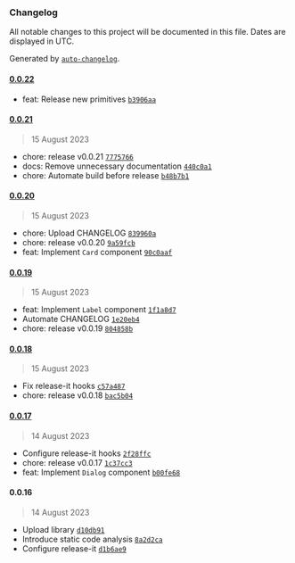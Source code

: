 ### Changelog

All notable changes to this project will be documented in this file. Dates are displayed in UTC.

Generated by [`auto-changelog`](https://github.com/CookPete/auto-changelog).

#### [0.0.22](https://github.com/louis-young/design-system-react/compare/0.0.21...0.0.22)

- feat: Release new primitives [`b3906aa`](https://github.com/louis-young/design-system-react/commit/b3906aa7efb6f4fefacaed0119fe661ab4672929)

#### [0.0.21](https://github.com/louis-young/design-system-react/compare/0.0.20...0.0.21)

> 15 August 2023

- chore: release v0.0.21 [`7775766`](https://github.com/louis-young/design-system-react/commit/7775766029e78870b52fc8332c3df831278434d4)
- docs: Remove unnecessary documentation [`440c0a1`](https://github.com/louis-young/design-system-react/commit/440c0a1172536a494f8294a8ad42e1739af4c84c)
- chore: Automate build before release [`b48b7b1`](https://github.com/louis-young/design-system-react/commit/b48b7b1002803fc628dc573f2d67fcd1ba17eb13)

#### [0.0.20](https://github.com/louis-young/design-system-react/compare/0.0.19...0.0.20)

> 15 August 2023

- chore: Upload CHANGELOG [`839960a`](https://github.com/louis-young/design-system-react/commit/839960ad09dc604dfa73eee2bc0efd3305f58120)
- chore: release v0.0.20 [`9a59fcb`](https://github.com/louis-young/design-system-react/commit/9a59fcb08c0ccb8ec7c39bab5dbb1661d8d869a6)
- feat: Implement `Card` component [`90c0aaf`](https://github.com/louis-young/design-system-react/commit/90c0aaf2035a8dbc29fe46b4c4a9a9e2a54cccdd)

#### [0.0.19](https://github.com/louis-young/design-system-react/compare/0.0.18...0.0.19)

> 15 August 2023

- feat: Implement `Label` component [`1f1a8d7`](https://github.com/louis-young/design-system-react/commit/1f1a8d7cd06358bd8c48c2de23e921970c97db73)
- Automate CHANGELOG [`1e20eb4`](https://github.com/louis-young/design-system-react/commit/1e20eb4dae499793a5a31ab4b5e7e2ee31a1c93c)
- chore: release v0.0.19 [`804858b`](https://github.com/louis-young/design-system-react/commit/804858b02aaff50c63f5349d99971f581dba528f)

#### [0.0.18](https://github.com/louis-young/design-system-react/compare/0.0.17...0.0.18)

> 15 August 2023

- Fix release-it hooks [`c57a487`](https://github.com/louis-young/design-system-react/commit/c57a487bd09893a60eb24198c19bfa15695d75fc)
- chore: release v0.0.18 [`bac5b04`](https://github.com/louis-young/design-system-react/commit/bac5b04b9e62badbf7eae375125e8c6981051e3b)

#### [0.0.17](https://github.com/louis-young/design-system-react/compare/0.0.16...0.0.17)

> 14 August 2023

- Configure release-it hooks [`2f28ffc`](https://github.com/louis-young/design-system-react/commit/2f28ffc59f40ccc5cd6c282ab9ade01cd85edeaa)
- chore: release v0.0.17 [`1c37cc3`](https://github.com/louis-young/design-system-react/commit/1c37cc3184532a0f79ea7a20a7f1a7178cbb6d51)
- feat: Implement `Dialog` component [`b00fe68`](https://github.com/louis-young/design-system-react/commit/b00fe6864acb94ada4518fb59787822dcb6da3da)

#### 0.0.16

> 14 August 2023

- Upload library [`d10db91`](https://github.com/louis-young/design-system-react/commit/d10db91ebd16cc002145ce7630bbcf1cca295040)
- Introduce static code analysis [`8a2d2ca`](https://github.com/louis-young/design-system-react/commit/8a2d2ca11e47f7965d2b659f1328448be24ce991)
- Configure release-it [`d1b6ae9`](https://github.com/louis-young/design-system-react/commit/d1b6ae9bd56b9c6deea53a4e24ec860a2a94dfe6)
